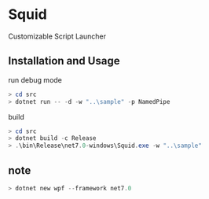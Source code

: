 # Squid

Customizable Script Launcher

## Installation and Usage

run debug mode

```powershell
> cd src
> dotnet run -- -d -w "..\sample" -p NamedPipe
```

build

```powershell
> cd src
> dotnet build -c Release
> .\bin\Release\net7.0-windows\Squid.exe -w "..\sample"
```

## note

```powershell
> dotnet new wpf --framework net7.0
```